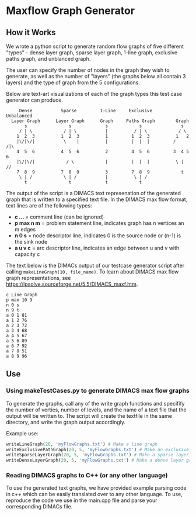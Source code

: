 # Maxflow Graph Generator

## How it Works

We wrote a python script to generate random flow graphs of five different "types" - 
dense layer graph, sparse layer graph, 1-line graph, exclusive paths graph, and unblanced graph.

The user can specify the number of nodes in the graph they wish to generate,
as well as the number of "layers" (the graphs below all contain 3 layers)
and the type of graph from the 5 configurations.

Below are text-art visualizations of each of the graph types this test case generator can produce.
```  
     Dense           Sparse         1-Line     Exclusive      Unbalanced
  Layer Graph      Layer Graph      Graph     Paths Graph        Graph
       s                s             s            s               s
     / | \            / | \           |          / | \            / \ 
    1  2  3          1  2  3          1         1  2  3          1   2
    |\/|\/|           \    |          |         |  |  |         /   /|\ 
    4  5  6          4  5  6          2         4  5  6         3  4 5 6  
    |\/|\/|            / \            |         |  |  |          \ | //  
    7  8  9          7  8  9          3         7  8  9            t
     \ | /            \ | /           |          \ | /
       t                t             t            t                
```
The output of the script is a DIMACS text represenation of the generated graph that is written
to a specified text file. In the DIMACS max flow format, text lines are of the following types:

- <b>c ... </b>= comment line (can be ignored)
- <b>p max n m</b> = problem statement line, indicates graph has n vertices an m edges
- <b>n 0 s</b> = node descriptor line, indicates 0 is the source node or (n-1) is the sink node
- <b>a u v c</b> = arc descriptor line, indicates an edge between u and v with capacity c

The text below is the DIMACs output of our testcase generator script after calling ``` makeLineGraph(10, file_name) ```.
To learn about DIMACS max flow graph representations, see https://lpsolve.sourceforge.net/5.5/DIMACS_maxf.htm. 

```
c Line Graph 
p max 10 9
n 0 s 
n 9 t
a 0 1 81
a 1 2 76
a 2 3 72
a 3 4 68
a 4 5 67
a 5 6 89
a 6 7 92
a 7 8 51
a 8 9 96
```
## Use
### Using makeTestCases.py to generate DIMACS max flow graphs

To generate the graphs, call any of the write graph functions and specifify the number of verties, number of levels, and the name of a text file that the output will be written to. The script will create the textfile in the same directory, and write the graph output accordingly.

Example use:
```python
writeLineGraph(20, 'myFlowGraphs.txt') # Make a line graph
writeExclusivePathGraph(20, 5, 'myFlowGraphs.txt') # Make an exclusive-paths graph
writeSparseLayerGraph(20, 5, 'myFlowGraphs.txt') # Make a sparse layer graph
writeDenseLayerGraph(20, 5, 'myFlowGraphs.txt') # Make a dense layer graph
```
### Reading DIMACS graphs to C++ (or any other language)
To use the generated text graphs, we have provided example parsing code in c++ which can be easily translated over to any
other language. To use, reproduce the code we use in the main.cpp file and parse
your corresponding DIMACs file.
